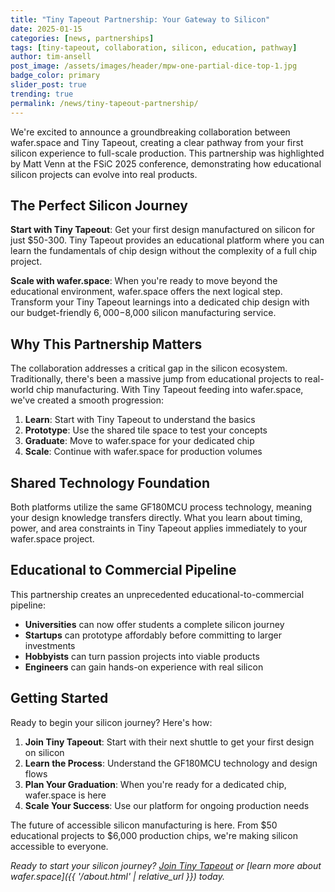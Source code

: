 ```yaml
---
title: "Tiny Tapeout Partnership: Your Gateway to Silicon"
date: 2025-01-15
categories: [news, partnerships]
tags: [tiny-tapeout, collaboration, silicon, education, pathway]
author: tim-ansell
post_image: /assets/images/header/mpw-one-partial-dice-top-1.jpg
badge_color: primary
slider_post: true
trending: true
permalink: /news/tiny-tapeout-partnership/
---
```


We're excited to announce a groundbreaking collaboration between wafer.space and Tiny Tapeout, creating a clear pathway from your first silicon experience to full-scale production. This partnership was highlighted by Matt Venn at the FSiC 2025 conference, demonstrating how educational silicon projects can evolve into real products.

## The Perfect Silicon Journey

**Start with Tiny Tapeout**: Get your first design manufactured on silicon for just $50-300. Tiny Tapeout provides an educational platform where you can learn the fundamentals of chip design without the complexity of a full chip project.

**Scale with wafer.space**: When you're ready to move beyond the educational environment, wafer.space offers the next logical step. Transform your Tiny Tapeout learnings into a dedicated chip design with our budget-friendly $6,000-$8,000 silicon manufacturing service.

## Why This Partnership Matters

The collaboration addresses a critical gap in the silicon ecosystem. Traditionally, there's been a massive jump from educational projects to real-world chip manufacturing. With Tiny Tapeout feeding into wafer.space, we've created a smooth progression:

1. **Learn**: Start with Tiny Tapeout to understand the basics
2. **Prototype**: Use the shared tile space to test your concepts
3. **Graduate**: Move to wafer.space for your dedicated chip
4. **Scale**: Continue with wafer.space for production volumes

## Shared Technology Foundation

Both platforms utilize the same GF180MCU process technology, meaning your design knowledge transfers directly. What you learn about timing, power, and area constraints in Tiny Tapeout applies immediately to your wafer.space project.

## Educational to Commercial Pipeline

This partnership creates an unprecedented educational-to-commercial pipeline:

- **Universities** can now offer students a complete silicon journey
- **Startups** can prototype affordably before committing to larger investments
- **Hobbyists** can turn passion projects into viable products
- **Engineers** can gain hands-on experience with real silicon

## Getting Started

Ready to begin your silicon journey? Here's how:

1. **Join Tiny Tapeout**: Start with their next shuttle to get your first design on silicon
2. **Learn the Process**: Understand the GF180MCU technology and design flows
3. **Plan Your Graduation**: When you're ready for a dedicated chip, wafer.space is here
4. **Scale Your Success**: Use our platform for ongoing production needs

The future of accessible silicon manufacturing is here. From $50 educational projects to $6,000 production chips, we're making silicon accessible to everyone.

*Ready to start your silicon journey? [Join Tiny Tapeout](https://tinytapeout.com) or [learn more about wafer.space]({{ '/about.html' | relative_url }}) today.*
